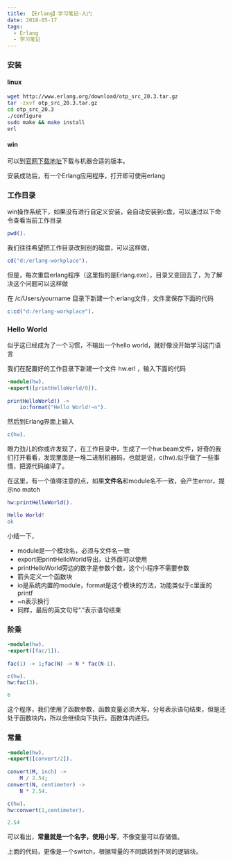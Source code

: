 ```yaml
---
title: 【Erlang】学习笔记-入门
date: 2018-05-17
tags: 
  - Erlang
  - 学习笔记
---
```


### 安装

#### linux

```bash
wget http://www.erlang.org/download/otp_src_20.3.tar.gz
tar -zxvf otp_src_20.3.tar.gz
cd otp_src_20.3
./configure
sudo make && make install
erl
```

#### win

可以到[官网下载地址](http://www.erlang.org/download/)下载与机器合适的版本。

安装成功后，有一个Erlang应用程序，打开即可使用erlang

### 工作目录

win操作系统下，如果没有进行自定义安装，会自动安装到c盘，可以通过以下命令查看当前工作目录

```erlang
pwd().
```

我们往往希望把工作目录改到别的磁盘，可以这样做，

```erlang
cd("d:/erlang-workplace").
```

但是，每次重启erlang程序（这里指的是Erlang.exe），目录又变回去了，为了解决这个问题可以这样做

在 /c/Users/yourname 目录下新建一个.erlang文件，文件里保存下面的代码

```erlang
c:cd("d:/erlang-workplace").
```

### Hello World

似乎这已经成为了一个习惯，不输出一个hello world，就好像没开始学习这门语言

我们在配置好的工作目录下新建一个文件 hw.erl ，输入下面的代码

```erlang
-module(hw).
-export([printHelloWorld/0]).
 
printHelloWorld() ->
    io:format("Hello World!~n").
```

然后到Erlang界面上输入

```erlang
c(hw).
```

眼力劲儿的你或许发现了，在工作目录中，生成了一个hw.beam文件，好奇的我们打开看看，发现里面是一堆二进制机器码，也就是说，c(hw).似乎做了一些事情，把源代码编译了。

在这里，有一个值得注意的点，如果**文件名**和module名不一致，会产生error，提示no match

```erlang
hw:printHelloWorld().

Hello World!
ok
```

小结一下，

- module是一个模块名，必须与文件名一致
- export把printHelloWorld导出，让外面可以使用
- printHelloWorld旁边的数字是参数个数，这个小程序不需要参数
- 箭头定义一个函数块
- io是系统内置的module，format是这个模块的方法，功能类似于c里面的printf
- ~n表示换行
- 同样，最后的英文句号"."表示语句结束

### 阶乘

```erlang
-module(hw).
-export([fac/1]).
 
fac(1) -> 1;fac(N) -> N * fac(N-1).
```

```erlang
c(hw).
hw:fac(3).

6
```

这个程序，我们使用了函数参数，函数变量必须大写，分号表示语句结束，但是还处于函数块内，所以会继续向下执行。函数体内递归。

### 常量

```erlang
-module(hw).
-export([convert/2]).
 
convert(M, inch) ->
	M / 2.54;
convert(N, centimeter) ->
	N * 2.54.
```

```erlang
c(hw).
hw:convert(1,centimeter).

2.54
```

可以看出，**常量就是一个名字，使用小写**，不像变量可以存储值。

上面的代码，更像是一个switch，根据常量的不同跳转到不同的逻辑块。